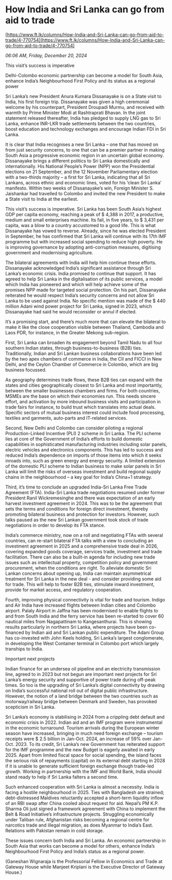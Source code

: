 # How India and Sri Lanka can go from aid to trade

[https://www.ft.lk/columns/How-India-and-Sri-Lanka-can-go-from-aid-to-trade/4-770754](https://www.ft.lk/columns/How-India-and-Sri-Lanka-can-go-from-aid-to-trade/4-770754)

*06:06 AM, Friday, December 20, 2024*

This visit’s success is imperative

Delhi-Colombo economic partnership can become a model for South Asia, enhance India’s Neighbourhood First Policy and its status as a regional power

Sri Lanka’s new President Anura Kumara Dissanayake is on a State visit to India, his first foreign trip. Dissanayake was given a high ceremonial welcome by his counterpart, President Droupadi Murmu, and received with warmth by Prime Minister Modi at Rashtraprati Bhavan. In the joint statement released thereafter, India has pledged to supply LNG gas to Sri Lanka, enhance INR-LKR trade settlements between the two countries, boost education and technology exchanges and encourage Indian FDI in Sri Lanka.

It is clear that India recognises a new Sri Lanka – one that has moved on from just security concerns, to one that can be a premier partner in making South Asia a progressive economic region in an uncertain global economy. Dissanayake brings a different politics to Sri Lanka domestically and internationally. His National People’s Power (NPP) won the Presidential elections on 21 September, and the 12 November Parliamentary election with a two-thirds majority – a first for Sri Lanka, indicating that all Sri Lankans, across ethnic and economic lines, voted for his ‘clean Sri Lanka’ manifesto. Within two weeks of Dissanayake’s win, Foreign Minister S. Jaishankar had travelled to Colombo and invited the new President to make a State visit to India at the earliest.

This visit’s success is imperative. Sri Lanka has been South Asia’s highest GDP per capita economy, reaching a peak of $ 4,388 in 2017, a productive, medium and small enterprises machine. Its fall, in five years, to $ 3,431 per capita, was a blow to a country accustomed to a good life. This is what Dissanayake has vowed to reverse. Already, since he was elected President in September, he has confirmed that Sri Lanka will continue with its 17th IMF programme but with increased social spending to reduce high poverty. He is improving governance by adopting anti-corruption measures, digitising government and modernising agriculture.

The bilateral agreements with India will help him continue these efforts. Dissanayake acknowledged India’s significant assistance through Sri Lanka’s economic crisis. India promised to continue that support. It has agreed to help Sri Lanka in the digitalisation of its public services, a model which India has pioneered and which will help achieve some of the promises NPP made for targeted social protection. On his part, Dissanayake reiterated he would respect India’s security concerns and not allow Sri Lanka to be used against India. No specific mention was made of the $ 440 million Adani wind power project for Sri Lanka, signed in 2023, which Dissanayake had said he would reconsider or annul if elected.

It’s a promising start, and there’s much more that can elevate the bilateral to make it like the close cooperation visible between Thailand, Cambodia and Laos PDR, for instance, in the Greater Mekong sub-region.

First, Sri Lanka can broaden its engagement beyond Tamil Nadu to all four southern Indian states, through business-to-business (B2B) ties. Traditionally, Indian and Sri Lankan business collaborations have been led by the two apex chambers of commerce in India, the CII and FICCI in New Delhi, and the Ceylon Chamber of Commerce in Colombo, which are big business focussed.

As geography determines trade flows, these B2B ties can expand with the states and cities geographically closest to Sri Lanka and most importantly, between the smaller businesses chambers and firms. For both countries, MSMEs are the base on which their economies run. This needs sincere effort, and activation by more inbound business visits and participation in trade fairs for instance, to build trust which translates into actual deals. Specific sectors of mutual business interest could include food processing, textiles and garments, auto-parts and IT-related services.

Second, New Delhi and Colombo can consider piloting a regional Production-Linked Incentive (PLI) 2 scheme in Sri Lanka. The PLI scheme lies at core of the Government of India’s efforts to build domestic capabilities in sophisticated manufacturing industries including solar panels, electric vehicles and electronics components. This has led to success and reduced India’s dependence on imports of those items into which it seeks inroads into, such as green energy and energy security. A limited extension of the domestic PLI scheme to Indian business to make solar panels in Sri Lanka will limit the risks of overseas investment and build regional supply chains in the neighbourhood – a key goal for India’s China+1 strategy.

Third, it’s time to conclude an upgraded India-Sri Lanka Free Trade Agreement (FTA). India-Sri Lanka trade negotiations resumed under former President Ranil Wickremesinghe and there was expectation of an early harvest investment agreement in 2024. This was to be the agreement that sets the terms and conditions for foreign direct investment, thereby promoting bilateral business and protection for investors. However, such talks paused as the new Sri Lankan government took stock of trade negotiations in order to develop its FTA stance.

India’s commerce ministry, now on a roll and negotiating FTAs with several countries, can re-start bilateral FTA talks with a view to concluding an investment agreement in 2025 and a comprehensive trade deal in 2026, covering expanded goods coverage, services trade, investment and trade facilitation. There can also be a built-in agenda for including new trade issues such as intellectual property, competition policy and government procurement, when the conditions are right. To alleviate domestic Sri Lankan concerns about opening up, India can maintain asymmetrical treatment for Sri Lanka in the new deal - and consider providing some aid for trade. This will help to foster B2B ties, stimulate inward investment, provide for market access, and regulatory cooperation.

Fourth, improving physical connectivity is vital for trade and tourism. Indigo and Air India have increased flights between Indian cities and Colombo airport. Palaly Airport in Jaffna has been modernised to enable flights to and from South India and the ferry service has been re-started to cover 60 nautical miles from Nagapattinam to Kangesanthurai. This is showing results particularly in northern Sri Lanka, where projects have been co-financed by Indian aid and Sri Lankan public expenditure. The Adani Group has co-invested with John Keels holding, Sri Lanka’s largest conglomerate, in developing the West Container terminal in Colombo port which largely tranships to India.

Important next projects

Indian finance for an undersea oil pipeline and an electricity transmission line, agreed to in 2023 but not begun are important next projects for Sri Lanka’s energy security and supportive of power trade during off-peak times. So too is the upgrading of Sri Lanka’s digital connectivity by drawing on India’s successful national roll out of digital public infrastructure. However, the notion of a land bridge between the two countries such as motorway/railway bridge between Denmark and Sweden, has provoked scepticism in Sri Lanka.

Sri Lanka’s economy is stabilising in 2024 from a crippling debt default and economic crisis in 2022. Indian aid and an IMF program were instrumental in the economic turnaround. Tourism arrivals during the European winter season have increased, bringing in much need foreign exchange – tourism receipts were $ 2.5 billion in Jan-Oct. 2024, an increase of 59% over Jan-Oct. 2023. To its credit, Sri Lanka’s new Government has reiterated support for the IMF programme and the new Budget is eagerly awaited in early 2025. Apart from limited fiscal space for social spending, the island faces the serious risk of repayments (capital) on its external debt starting in 2028 if it is unable to generate sufficient foreign exchange though trade-led growth. Working in partnership with the IMF and World Bank, India should stand ready to help if Sri Lanka falters a second time.

Such enhanced cooperation with Sri Lanka is almost a necessity. India is facing a hostile neighbourhood in 2025. Ties with Bangladesh are strained; debt-distressed Maldives reluctantly accepted a short-term liquidity inflow of an RBI swap after China cooled about request for aid. Nepal’s PM K.P. Sharma Oli just signed a framework agreement with China to implement the Belt & Road Initiative’s infrastructure projects. Struggling economically under Taliban rule, Afghanistan risks becoming a regional centre for narcotics trade and illegal migration, as does Myanmar to India’s East. Relations with Pakistan remain in cold storage.

These issues concern both India and Sri Lanka. An economic partnership in South Asia that works can become a model for others, enhance India’s Neighbourhood First Policy and India’s status as a regional power.

(Ganeshan Wignaraja is the Professorial Fellow in Economics and Trade at Gateway House while Manjeet Kriplani is the Executive Director of Gateway House.)

